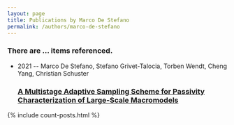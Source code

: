 ```yaml
---
layout: page
title: Publications by Marco De Stefano
permalink: /authors/marco-de-stefano
---
```


<h3 id="number-posts">There are ... items referenced.</h3>
<ul class="post-list">
<li><span class='post-meta'>2021 -- Marco De Stefano, Stefano Grivet-Talocia, Torben Wendt, Cheng Yang, Christian Schuster</span><h3><a class='post-link' href="{{ site.baseurl }}/a-multistage-adaptive-sampling-scheme-for-passivity-characterization-of-large-scale-macromodels">A Multistage Adaptive Sampling Scheme for Passivity Characterization of Large-Scale Macromodels</a></h3></li>

</ul>
{% include count-posts.html %}
